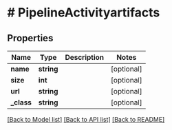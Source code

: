 # # PipelineActivityartifacts

## Properties

Name | Type | Description | Notes
------------ | ------------- | ------------- | -------------
**name** | **string** |  | [optional]
**size** | **int** |  | [optional]
**url** | **string** |  | [optional]
**_class** | **string** |  | [optional]

[[Back to Model list]](../../README.md#models) [[Back to API list]](../../README.md#endpoints) [[Back to README]](../../README.md)
